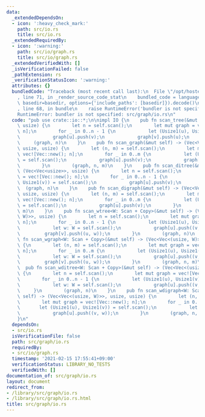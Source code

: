 ```yaml
---
data:
  _extendedDependsOn:
  - icon: ':heavy_check_mark:'
    path: src/io.rs
    title: src/io.rs
  _extendedRequiredBy:
  - icon: ':warning:'
    path: src/io/graph.rs
    title: src/io/graph.rs
  _extendedVerifiedWith: []
  _isVerificationFailed: false
  _pathExtension: rs
  _verificationStatusIcon: ':warning:'
  attributes: {}
  bundledCode: "Traceback (most recent call last):\n  File \"/opt/hostedtoolcache/Python/3.9.1/x64/lib/python3.9/site-packages/onlinejudge_verify/documentation/build.py\"\
    , line 71, in _render_source_code_stat\n    bundled_code = language.bundle(stat.path,\
    \ basedir=basedir, options={'include_paths': [basedir]}).decode()\n  File \"/opt/hostedtoolcache/Python/3.9.1/x64/lib/python3.9/site-packages/onlinejudge_verify/languages/user_defined.py\"\
    , line 68, in bundle\n    raise RuntimeError('bundler is not specified: {}'.format(path.as_posix()))\n\
    RuntimeError: bundler is not specified: src/graph/io.rs\n"
  code: "pub use crate::io::*;\n\nimpl IO {\n    pub fn scan_tree(&mut self) -> (Vec<Vec<usize>>,\
    \ usize) {\n        let n = self.scan();\n        let mut graph = vec![Vec::new();\
    \ n];\n        for _ in 0..n - 1 {\n            let (Usize1(u), Usize1(v)) = self.scan();\n\
    \            graph[u].push(v);\n            graph[v].push(u);\n        }\n   \
    \     (graph, n)\n    }\n    pub fn scan_graph(&mut self) -> (Vec<Vec<usize>>,\
    \ usize, usize) {\n        let (n, m) = self.scan();\n        let mut graph =\
    \ vec![Vec::new(); n];\n        for _ in 0..m {\n            let (Usize1(u), Usize1(v))\
    \ = self.scan();\n            graph[u].push(v);\n            graph[v].push(u);\n\
    \        }\n        (graph, n, m)\n    }\n    pub fn scan_ditree(&mut self) ->\
    \ (Vec<Vec<usize>>, usize) {\n        let n = self.scan();\n        let mut graph\
    \ = vec![Vec::new(); n];\n        for _ in 0..n - 1 {\n            let (Usize1(u),\
    \ Usize1(v)) = self.scan();\n            graph[u].push(v);\n        }\n      \
    \  (graph, n)\n    }\n    pub fn scan_digraph(&mut self) -> (Vec<Vec<usize>>,\
    \ usize, usize) {\n        let (n, m) = self.scan();\n        let mut graph =\
    \ vec![Vec::new(); n];\n        for _ in 0..m {\n            let (Usize1(u), Usize1(v))\
    \ = self.scan();\n            graph[u].push(v);\n        }\n        (graph, n,\
    \ m)\n    }\n    pub fn scan_wtree<W: Scan + Copy>(&mut self) -> (Vec<Vec<(usize,\
    \ W)>>, usize) {\n        let n = self.scan();\n        let mut graph = vec![Vec::new();\
    \ n];\n        for _ in 0..n - 1 {\n            let (Usize1(u), Usize1(v)) = self.scan();\n\
    \            let w: W = self.scan();\n            graph[u].push((v, w));\n   \
    \         graph[v].push((u, w));\n        }\n        (graph, n)\n    }\n    pub\
    \ fn scan_wgraph<W: Scan + Copy>(&mut self) -> (Vec<Vec<(usize, W)>>, usize, usize)\
    \ {\n        let (n, m) = self.scan();\n        let mut graph = vec![Vec::new();\
    \ n];\n        for _ in 0..m {\n            let (Usize1(u), Usize1(v)) = self.scan();\n\
    \            let w: W = self.scan();\n            graph[u].push((v, w));\n   \
    \         graph[v].push((u, w));\n        }\n        (graph, n, m)\n    }\n  \
    \  pub fn scan_wditree<W: Scan + Copy>(&mut self) -> (Vec<Vec<(usize, W)>>, usize)\
    \ {\n        let n = self.scan();\n        let mut graph = vec![Vec::new(); n];\n\
    \        for _ in 0..n - 1 {\n            let (Usize1(u), Usize1(v)) = self.scan();\n\
    \            let w: W = self.scan();\n            graph[u].push((v, w));\n   \
    \     }\n        (graph, n)\n    }\n    pub fn scan_wdigraph<W: Scan + Copy>(&mut\
    \ self) -> (Vec<Vec<(usize, W)>>, usize, usize) {\n        let (n, m) = self.scan();\n\
    \        let mut graph = vec![Vec::new(); n];\n        for _ in 0..m {\n     \
    \       let (Usize1(u), Usize1(v)) = self.scan();\n            let w: W = self.scan();\n\
    \            graph[u].push((v, w));\n        }\n        (graph, n, m)\n    }\n\
    }\n"
  dependsOn:
  - src/io.rs
  isVerificationFile: false
  path: src/graph/io.rs
  requiredBy:
  - src/io/graph.rs
  timestamp: '2021-02-15 17:55:41+09:00'
  verificationStatus: LIBRARY_NO_TESTS
  verifiedWith: []
documentation_of: src/graph/io.rs
layout: document
redirect_from:
- /library/src/graph/io.rs
- /library/src/graph/io.rs.html
title: src/graph/io.rs
---
```

